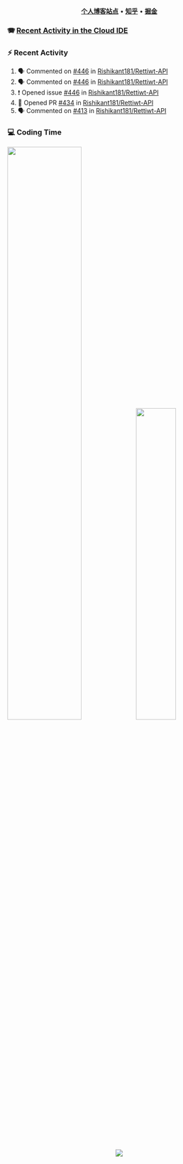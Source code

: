 <p align="center">
    <b><a href="https://yiliang.site">个人博客站点</a></b>
    •
    <b><a href="https://www.zhihu.com/people/Mrz2J">知乎</a></b>
    •
    <b><a href="https://juejin.im/user/2629687542813016">掘金</a></b>
</p>

### :accordion: [Recent Activity in the Cloud IDE](https://github.com/cloud-webide/.github)

### :zap: Recent Activity

<!--START_SECTION:activity-->

1. 🗣 Commented on [#446](https://github.com/Rishikant181/Rettiwt-API/issues/446#issuecomment-1919439388) in [Rishikant181/Rettiwt-API](https://github.com/Rishikant181/Rettiwt-API)
2. 🗣 Commented on [#446](https://github.com/Rishikant181/Rettiwt-API/issues/446#issuecomment-1919434350) in [Rishikant181/Rettiwt-API](https://github.com/Rishikant181/Rettiwt-API)
3. ❗ Opened issue [#446](https://github.com/Rishikant181/Rettiwt-API/issues/446) in [Rishikant181/Rettiwt-API](https://github.com/Rishikant181/Rettiwt-API)
4. 💪 Opened PR [#434](https://github.com/Rishikant181/Rettiwt-API/pull/434) in [Rishikant181/Rettiwt-API](https://github.com/Rishikant181/Rettiwt-API)
5. 🗣 Commented on [#413](https://github.com/Rishikant181/Rettiwt-API/issues/413#issuecomment-1908306416) in [Rishikant181/Rettiwt-API](https://github.com/Rishikant181/Rettiwt-API)

<!--END_SECTION:activity-->

### 💻 Coding Time

<img align="" width="57.5%" src="https://github-readme-stats.vercel.app/api?username=yiliang114&hide_title=true&hide_border=true&show_icons=true&include_all_commits=true&line_height=21&theme=vue-dark&border_radius=0" /><img align="" width="42.4%" src="https://github-readme-stats.vercel.app/api/top-langs/?username=yiliang114&hide_title=true&hide_border=true&layout=compact&theme=vue-dark&border_radius=0" />

<div align="center">
    <img src="https://github-readme-streak-stats.herokuapp.com/?user=yiliang114" />
</div>
